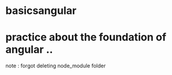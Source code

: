 # basicsangular
# practice about the foundation of angular ..
 note : forgot deleting node_module folder 
